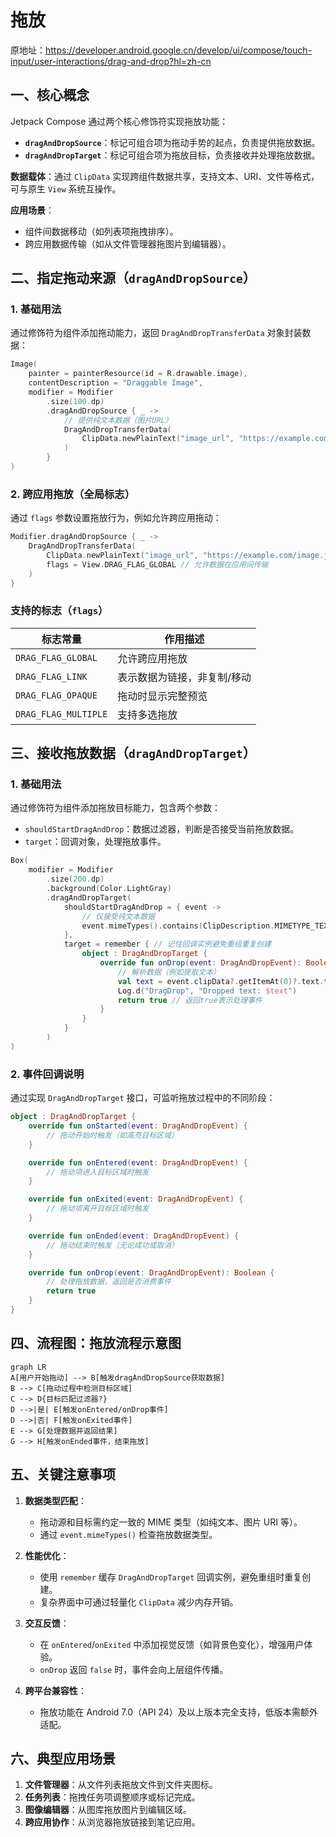 
# 拖放

原地址：<https://developer.android.google.cn/develop/ui/compose/touch-input/user-interactions/drag-and-drop?hl=zh-cn>

## 一、核心概念

Jetpack Compose 通过两个核心修饰符实现拖放功能：

- **`dragAndDropSource`**：标记可组合项为拖动手势的起点，负责提供拖放数据。
- **`dragAndDropTarget`**：标记可组合项为拖放目标，负责接收并处理拖放数据。

**数据载体**：通过 `ClipData` 实现跨组件数据共享，支持文本、URI、文件等格式，可与原生 `View` 系统互操作。

**应用场景**：

- 组件间数据移动（如列表项拖拽排序）。
- 跨应用数据传输（如从文件管理器拖图片到编辑器）。

## 二、指定拖动来源（`dragAndDropSource`）

### 1. 基础用法

通过修饰符为组件添加拖动能力，返回 `DragAndDropTransferData` 对象封装数据：

```kotlin
Image(
    painter = painterResource(id = R.drawable.image),
    contentDescription = "Draggable Image",
    modifier = Modifier
        .size(100.dp)
        .dragAndDropSource { _ ->
            // 提供纯文本数据（图片URL）
            DragAndDropTransferData(
                ClipData.newPlainText("image_url", "https://example.com/image.jpg")
            )
        }
)
```

### 2. 跨应用拖放（全局标志）

通过 `flags` 参数设置拖放行为，例如允许跨应用拖动：

```kotlin
Modifier.dragAndDropSource { _ ->
    DragAndDropTransferData(
        ClipData.newPlainText("image_url", "https://example.com/image.jpg"),
        flags = View.DRAG_FLAG_GLOBAL // 允许数据在应用间传输
    )
}
```

### 支持的标志（`flags`）

| 标志常量               | 作用描述                     |
|------------------------|------------------------------|
| `DRAG_FLAG_GLOBAL`     | 允许跨应用拖放               |
| `DRAG_FLAG_LINK`       | 表示数据为链接，非复制/移动  |
| `DRAG_FLAG_OPAQUE`     | 拖动时显示完整预览           |
| `DRAG_FLAG_MULTIPLE`   | 支持多选拖放                 |

## 三、接收拖放数据（`dragAndDropTarget`）

### 1. 基础用法

通过修饰符为组件添加拖放目标能力，包含两个参数：

- `shouldStartDragAndDrop`：数据过滤器，判断是否接受当前拖放数据。
- `target`：回调对象，处理拖放事件。

```kotlin
Box(
    modifier = Modifier
        .size(200.dp)
        .background(Color.LightGray)
        .dragAndDropTarget(
            shouldStartDragAndDrop = { event ->
                // 仅接受纯文本数据
                event.mimeTypes().contains(ClipDescription.MIMETYPE_TEXT_PLAIN)
            },
            target = remember { // 记住回调实例避免重组重复创建
                object : DragAndDropTarget {
                    override fun onDrop(event: DragAndDropEvent): Boolean {
                        // 解析数据（例如提取文本）
                        val text = event.clipData?.getItemAt(0)?.text.toString()
                        Log.d("DragDrop", "Dropped text: $text")
                        return true // 返回true表示处理事件
                    }
                }
            }
        )
)
```

### 2. 事件回调说明

通过实现 `DragAndDropTarget` 接口，可监听拖放过程中的不同阶段：

```kotlin
object : DragAndDropTarget {
    override fun onStarted(event: DragAndDropEvent) {
        // 拖动开始时触发（如高亮目标区域）
    }

    override fun onEntered(event: DragAndDropEvent) {
        // 拖动项进入目标区域时触发
    }

    override fun onExited(event: DragAndDropEvent) {
        // 拖动项离开目标区域时触发
    }

    override fun onEnded(event: DragAndDropEvent) {
        // 拖动结束时触发（无论成功或取消）
    }

    override fun onDrop(event: DragAndDropEvent): Boolean {
        // 处理拖放数据，返回是否消费事件
        return true
    }
}
```

## 四、流程图：拖放流程示意图

```mermaid
graph LR
A[用户开始拖动] --> B[触发dragAndDropSource获取数据]
B --> C[拖动过程中检测目标区域]
C --> D{目标匹配过滤器?}
D -->|是| E[触发onEntered/onDrop事件]
D -->|否| F[触发onExited事件]
E --> G[处理数据并返回结果]
G --> H[触发onEnded事件，结束拖放]
```

## 五、关键注意事项

1. **数据类型匹配**：
   - 拖动源和目标需约定一致的 MIME 类型（如纯文本、图片 URI 等）。
   - 通过 `event.mimeTypes()` 检查拖放数据类型。

2. **性能优化**：
   - 使用 `remember` 缓存 `DragAndDropTarget` 回调实例，避免重组时重复创建。
   - 复杂界面中可通过轻量化 `ClipData` 减少内存开销。

3. **交互反馈**：
   - 在 `onEntered`/`onExited` 中添加视觉反馈（如背景色变化），增强用户体验。
   - `onDrop` 返回 `false` 时，事件会向上层组件传播。

4. **跨平台兼容性**：
   - 拖放功能在 Android 7.0（API 24）及以上版本完全支持，低版本需额外适配。

## 六、典型应用场景

1. **文件管理器**：从文件列表拖放文件到文件夹图标。
2. **任务列表**：拖拽任务项调整顺序或标记完成。
3. **图像编辑器**：从图库拖放图片到编辑区域。
4. **跨应用协作**：从浏览器拖放链接到笔记应用。
